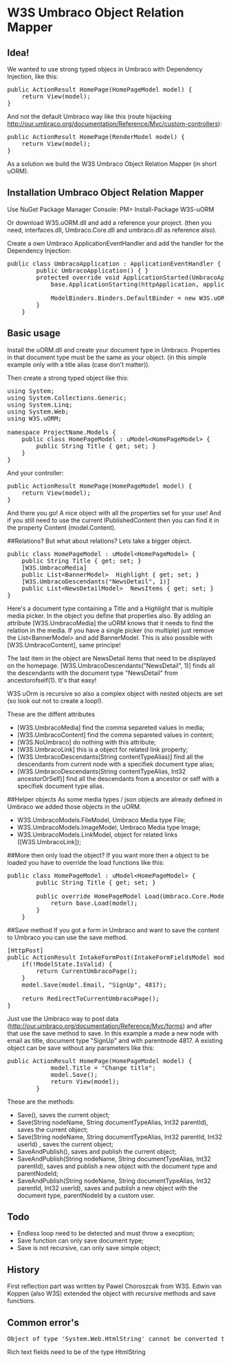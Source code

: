 # W3S Umbraco Object Relation Mapper

## Idea!

We wanted to use strong typed objecs in Umbraco with Dependency Injection, like this:

<pre>
public ActionResult HomePage(HomePageModel model) {
    return View(model);
}
</pre>

And not the default Umbraco way like this (route hijacking http://our.umbraco.org/documentation/Reference/Mvc/custom-controllers):
<pre>
public ActionResult HomePage(RenderModel model) {
    return View(model);
}
</pre>

As a solution we build the W3S Umbraco Object Relation Mapper (in short uORM).

## Installation Umbraco Object Relation Mapper
Use NuGet Package Manager Console:
PM> Install-Package W3S-uORM 

Or download W3S.uORM.dll and add a reference your project. (then you need, interfaces.dll, Umbraco.Core.dll and umbraco.dll as reference also).

Create a own Umbraco ApplicationEventHandler and add the handler for the Dependency Injection:

<pre>
public class UmbracoApplication : ApplicationEventHandler {
        public UmbracoApplication() { }
        protected override void ApplicationStarted(UmbracoApplicationBase httpApplication, ApplicationContext applicationContext) {
            base.ApplicationStarting(httpApplication, applicationContext);

            ModelBinders.Binders.DefaultBinder = new W3S.uORM.RenderModelBinder(); 
        }
    }
</pre>


## Basic usage 
Install the uORM.dll and create your document type in Umbraco. Properties in that document type must be the same as your object. (in this simple example only with a title alias (case don't matter)). 

Then create a strong typed object like this:
<pre>
using System;
using System.Collections.Generic;
using System.Linq;
using System.Web;
using W3S.uORM;

namespace ProjectName.Models {
    public class HomePageModel : uModel&lt;HomePageModel&gt; {
        public String Title { get; set; }
    }
}
</pre>

And your controller:

<pre>
public ActionResult HomePage(HomePageModel model) {
    return View(model);
}
</pre>
And there you go! A nice object with all the properties set for your use! And if you still need to use the current IPublishedContent then you can find it in the property Content (model.Content).

##Relations?
But what about relations? Lets take a bigger object.

<pre>
public class HomePageModel : uModel&lt;HomePageModel&gt; {
    public String Title { get; set; }
    [W3S.UmbracoMedia]
    public List&lt;BannerModel&gt;  Highlight { get; set; }
    [W3S.UmbracoDescendants("NewsDetail", 1)]
    public List&lt;NewsDetailModel&gt;  NewsItems { get; set; } 
}
</pre>

Here's a document type containing a Title and a Highlight that is multiple media picker. In the object you define that properties also. By adding an attribute [W3S.UmbracoMedia] the uORM knows that it needs to find the relation in the media. If you have a single picker (no multiple) just remove the List&lt;BannerModel&gt; and add BannerModel. This is also possible with [W3S.UmbracoContent], same principe!

The last item in the object are NewsDetail items that need to be displayed on the homepage. [W3S.UmbracoDescendants("NewsDetail", 1)] finds all the descendants with the document type "NewsDetail" from ancestorofself(1). It's that easy!

W3S uOrm is recursive so also a complex object with nested objects are set (so look out not to create a loop!).

These are the diffent attributes

* [W3S.UmbracoMedia] find the comma separeted values in media;
* [W3S.UmbracoContent] find the comma separeted values in content;
* [W3S.NoUmbraco] do nothing with this attribute;
* [W3S.UmbracoLink] this is a object for related link property;
* [W3S.UmbracoDescendants(String contentTypeAlias)] find all the descendants from current node with a specifiek document type alias;
* [W3S.UmbracoDescendants(String contentTypeAlias, Int32 ancestorOrSelf)] find all the descendants from a ancestor or self with a specifiek document type alias.

##Helper objects
As some media types / json objects are already defined in Umbraco we added those objects in the uORM.

* W3S.UmbracoModels.FileModel, Umbraco Media type File;
* W3S.UmbracoModels.ImageModel, Umbraco Media type Image;
* W3S.UmbracoModels.LinkModel, object for related links ([W3S.UmbracoLink]);

##More then only load the object?
If you want more then a object to be loaded you have to override the load functions like this: 

<pre>
public class HomePageModel : uModel&lt;HomePageModel&gt; {
        public String Title { get; set; }

        public override HomePageModel Load(Umbraco.Core.Models.IPublishedContent model) {
            return base.Load(model);
        }
    }
</pre>

##Save method
If you got a form in Umbraco and want to save the content to Umbraco you can use the save method. 
<pre>
[HttpPost]
public ActionResult IntakeFormPost(IntakeFormFieldsModel model) {
    if(!ModelState.IsValid) {
        return CurrentUmbracoPage();
    }
    model.Save(model.Email, "SignUp", 4817);

    return RedirectToCurrentUmbracoPage();          
}
</pre>

Just use the Umbraco way to post data (http://our.umbraco.org/documentation/Reference/Mvc/forms) and after that use the save method to save. In this example a made a new node with email as title, document type "SignUp" and with parentnode 4817. A existing object can be save without any parameters like this:

<pre>
public ActionResult HomePage(HomePageModel model) {
            model.Title = "Change title";
            model.Save();
            return View(model);
        }
</pre>

These are the methods:

* Save(), saves the current object;
* Save(String nodeName, String documentTypeAlias, Int32 parentId), saves the current object;
* Save(String nodeName, String documentTypeAlias, Int32 parentId, Int32 userId) , saves the current object;
* SaveAndPublish(), saves and publish the current object;
* SaveAndPublish(String nodeName, String documentTypeAlias, Int32 parentId), saves and publish a new object with the document type and parentNodeId;
* SaveAndPublish(String nodeName, String documentTypeAlias, Int32 parentId, Int32 userId), saves and publish a new object with the document type, parentNodeId by a custom user.

## Todo

* Endless loop need to be detected and must throw a execption;
* Save function can only save document type;
* Save is not recursive, can only save simple object;
 
## History 
First reflection part was written by Pawel Choroszcak from W3S. Edwin van Koppen (also W3S) extended the object with recursive methods and save functions.

## Common error's
<pre>
Object of type 'System.Web.HtmlString' cannot be converted to type 'System.String'.
</pre>
Rich text fields need to be of the type HtmlString


